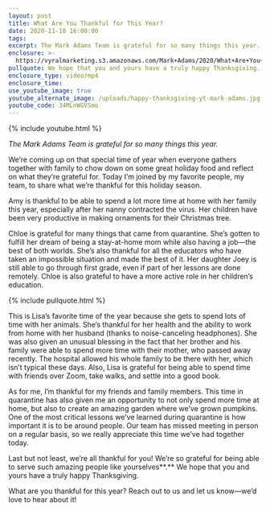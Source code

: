 ```yaml
---
layout: post
title: What Are You Thankful for This Year?
date: 2020-11-18 16:00:00
tags:
excerpt: The Mark Adams Team is grateful for so many things this year.
enclosure: >-
  https://vyralmarketing.s3.amazonaws.com/Mark+Adams/2020/What+Are+You+Thankful+for+This+Year_.mp4
pullquote: We hope that you and yours have a truly happy Thanksgiving.
enclosure_type: video/mp4
enclosure_time:
use_youtube_image: true
youtube_alternate_image: /uploads/happy-thanksgiving-yt-mark-adams.jpg
youtube_code: 34MLnWGVSmo
---
```


{% include youtube.html %}

*The Mark Adams Team is grateful for so many things this year.*

We’re coming up on that special time of year when everyone gathers together with family to chow down on some great holiday food and reflect on what they’re grateful for. Today I’m joined by my favorite people, my team, to share what we’re thankful for this holiday season.

Amy is thankful to be able to spend a lot more time at home with her family this year, especially after her nanny contracted the virus. Her children have been very productive in making ornaments for their Christmas tree.

Chloe is grateful for many things that came from quarantine. She’s gotten to fulfill her dream of being a stay-at-home mom while also having a job—the best of both worlds. She’s also thankful for all the educators who have taken an impossible situation and made the best of it. Her daughter Joey is still able to go through first grade, even if part of her lessons are done remotely. Chloe is also grateful to have a more active role in her children’s education.

{% include pullquote.html %}

This is Lisa’s favorite time of the year because she gets to spend lots of time with her animals. She’s thankful for her health and the ability to work from home with her husband (thanks to noise-canceling headphones). She was also given an unusual blessing in the fact that her brother and his family were able to spend more time with their mother, who passed away recently. The hospital allowed his whole family to be there with her, which isn’t typical these days. Also, Lisa is grateful for being able to spend time with friends over Zoom, take walks, and settle into a good book.

As for me, I’m thankful for my friends and family members. This time in quarantine has also given me an opportunity to not only spend more time at home, but also to create an amazing garden where we’ve grown pumpkins. One of the most critical lessons we’ve learned during quarantine is how important it is to be around people. Our team has missed meeting in person on a regular basis, so we really appreciate this time we’ve had together today.

Last but not least, we’re all thankful for you\! We’re so grateful for being able to serve such amazing people like yourselves**.** We hope that you and yours have a truly happy Thanksgiving.

What are you thankful for this year? Reach out to us and let us know—we’d love to hear about it\!

&nbsp;

&nbsp;